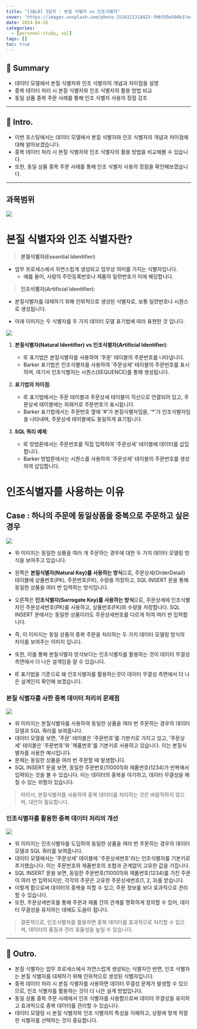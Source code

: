 ```yaml
---
title: "[SQLD] 3일차 : 본질 식별자 vs 인조식별자"
cover: "https://images.unsplash.com/photo-1516321318423-f06f85e504b3?w=1920&h=1080&fit=crop"
date: 2024-04-26
categories:
  - [personal-study, sql]
tags: []
toc: true
---
```

## 🚦 Summary 
- 데이터 모델에서 본질 식별자와 인조 식별자의 개념과 차이점을 설명
- 중복 데이터 처리 시 본질 식별자와 인조 식별자의 활용 방법 비교
- 동일 상품 중복 주문 사례를 통해 인조 식별자 사용의 장점 강조

---


## 📌 Intro.
- 이번 포스팅에서는 데이터 모델에서 본질 식별자와 인조 식별자의 개념과 차이점에 대해 알아보겠습니다.
- 중복 데이터 처리 시 본질 식별자와 인조 식별자의 활용 방법을 비교해볼 수 있습니다.
- 또한, 동일 상품 중복 주문 사례를 통해 인조 식별자 사용의 장점을 확인해보겠습니다.

---


## 과목범위
![](https://i.imgur.com/kAVtA3r.png)



# 본질 식별자와 인조 식별자란?

> **본질식별자(Essential Identifier)**: 

- 업무 프로세스에서 자연스럽게 생성되고 업무상 의미를 가지는 식별자입니다. 
	- 예를 들어, 사람의 주민등록번호나 제품의 일련번호가 이에 해당합니다.

> **인조식별자(Artificial Identifier)**: 

- 본질식별자를 대체하기 위해 인위적으로 생성된 식별자로, 보통 일련번호나 시퀀스로 생성됩니다.

- 아래 이미지는 두 식별자를 두 가지 데이터 모델 표기법에 따라 표현한 것 입니다. 

![](https://i.imgur.com/oKWPd82.png)

1. **본질식별자(Natural Identifier) vs 인조식별자(Artificial Identifier)**:
    - IE 표기법은 본질식별자를 사용하여 '주문' 테이블의 주문번호를 나타냅니다.
    - Barker 표기법은 인조식별자를 사용하여 '주문상세' 테이블의 주문번호를 표시하며, 여기서 인조식별자는 시퀀스(SEQUENCE)를 통해 생성됩니다.
      
2. **표기법의 차이점**:
    - IE 표기법에서는 주문 테이블과 주문상세 테이블이 직선으로 연결되어 있고, 주문상세 테이블에는 외래키로 주문번호가 표시됩니다.
    - Barker 표기법에서는 주문번호 옆에 '#'가 본질식별자임을, '*'가 인조식별자임을 나타내며, 주문상세 테이블에도 동일하게 표기됩니다.
      
3. **SQL 쿼리 예제**:
    - IE 방법론에서는 주문번호를 직접 입력하여 '주문상세' 테이블에 데이터를 삽입합니다.
    - Barker 방법론에서는 시퀀스를 사용하여 '주문상세' 테이블의 주문번호를 생성하여 삽입합니다.



# 인조식별자를 사용하는 이유

## Case : 하나의 주문에 동일상품을 중복으로 주문하고 싶은 경우
![](https://i.imgur.com/uCcZZ3b.png)

- 위 이미지는 동일한 상품을 여러 개 주문하는 경우에 대한 두 가지 데이터 모델링 방식을 보여주고 있습니다.
- 왼쪽은 **본질식별자(Natural Key)를 사용하는 방식**으로, 주문상세(OrderDetail) 테이블에 상품번호(PK), 주문번호(FK), 수량을 저장하고, SQL INSERT 문을 통해 동일한 상품을 여러 번 입력하는 방식입니다.
- 오른쪽은 **인조식별자(Surrogate Key)를 사용하는 방식**으로, 주문상세에 인조식별자인 주문상세번호(PK)를 사용하고, 상품번호(FK)와 수량을 저장합니다. SQL INSERT 문에서는 동일한 상품이라도 주문상세번호를 다르게 하여 여러 번 입력합니다.

- 즉, 이 이미지는 동일 상품의 중복 주문을 처리하는 두 가지 데이터 모델링 방식의 차이를 보여주는 이미지 입니다.
- 또한, 이를 통해 본질식별자 방식보다는 인조식별자를 활용하는 것이 데이터 무결성 측면에서 더 나은 설계임을 알 수 있습니다.
- IE 표기법을 기준으로 왜 인조식별자를 활용하는것이 데이터 무결성 측면에서 더 나은 설계인지 확인해 보겠습니다.



### 본질 식별자를 사한 중복 데이터 처리의 문제점

![](https://i.imgur.com/oPrb1ba.png)

- 위 이미지는 본질식별자를 사용하여 동일한 상품을 여러 번 주문하는 경우의 데이터 모델과 SQL 쿼리를 보여줍니다.
- 데이터 모델을 보면, '주문' 테이블은 '주문번호'를 기본키로 가지고 있고, '주문상세' 테이블은 '주문번호'와 '제품번호'를 기본키로 사용하고 있습니다. 이는 본질식별자를 사용한 예시입니다.
- 문제는 동일한 상품을 여러 번 주문할 때 발생합니다. 
- SQL INSERT 문을 보면, 동일한 주문번호(110001)와 제품번호(1234)가 반복해서 입력되는 것을 볼 수 있습니다. 이는 데이터의 중복을 야기하고, 데이터 무결성을 해칠 수 있는 위험이 있습니다.

> 따라서, 본질식별자를 사용하여 중복 데이터를 처리하는 것은 바람직하지 않으며, 대안이 필요합니다.



### 인조식별자를 활용한 중복 데이터 처리의 개선

![](https://i.imgur.com/u1nawl5.png)

- 위 이미지는 인조식별자를 도입하여 동일한 상품을 여러 번 주문하는 경우의 데이터 모델과 SQL 쿼리를 보여줍니다.
- 데이터 모델에서는 '주문상세' 테이블에 '주문상세번호'라는 인조식별자를 기본키로 추가했습니다. 이는 주문번호와 제품번호의 조합과 관계없이 고유한 값을 가집니다.
- SQL INSERT 문을 보면, 동일한 주문번호(110001)와 제품번호(1234)를 가진 주문이 여러 번 입력되지만, 각각의 주문은 고유한 주문상세번호(1, 2, 3)를 받습니다. 
- 이렇게 함으로써 데이터의 중복을 피할 수 있고, 주문 정보를 보다 효과적으로 관리할 수 있습니다.
- 또한, 주문상세번호를 통해 주문과 제품 간의 관계를 명확하게 정의할 수 있어, 데이터 무결성을 유지하는 데에도 도움이 됩니다.

> 결론적으로, 인조식별자를 활용하면 중복 데이터를 효과적으로 처리할 수 있으며, 데이터의 품질과 관리 효율성을 높일 수 있습니다.

---


## 🎈 Outro.
- 본질 식별자는 업무 프로세스에서 자연스럽게 생성되는 식별자인 반면, 인조 식별자는 본질 식별자를 대체하기 위해 인위적으로 생성된 식별자입니다.
- 중복 데이터 처리 시 본질 식별자를 사용하면 데이터 무결성 문제가 발생할 수 있으므로, 인조 식별자를 활용하는 것이 더 나은 설계 방법입니다.
- 동일 상품 중복 주문 사례에서 인조 식별자를 사용함으로써 데이터 무결성을 유지하고 효과적으로 중복 데이터를 관리할 수 있습니다.
- 데이터 모델링 시 본질 식별자와 인조 식별자의 특성을 이해하고, 상황에 맞게 적절한 식별자를 선택하는 것이 중요합니다.

